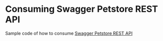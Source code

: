 # Consuming Swagger Petstore REST API

Sample code of how to consume [Swagger Petstore REST API](http://petstore.swagger.io/)